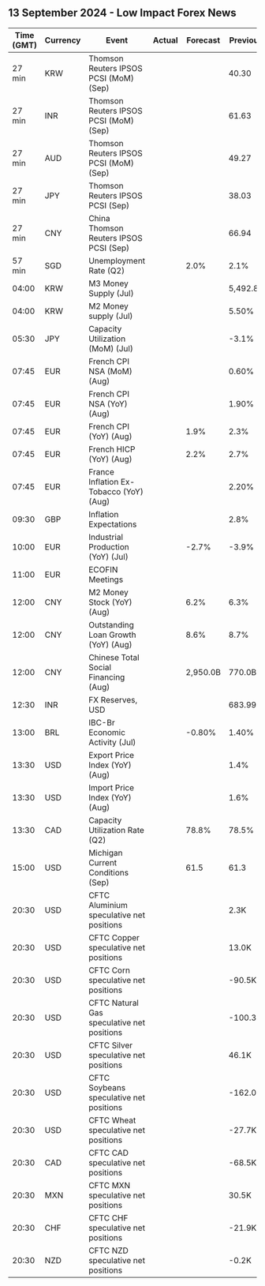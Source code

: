 ## 13 September 2024 - Low Impact Forex News

| Time (GMT) | Currency | Event | Actual | Forecast | Previous |
|------|----------|-------|--------|----------|----------|
| 27 min | KRW | Thomson Reuters IPSOS PCSI (MoM) (Sep) |  |  | 40.30 |
| 27 min | INR | Thomson Reuters IPSOS PCSI (MoM) (Sep) |  |  | 61.63 |
| 27 min | AUD | Thomson Reuters IPSOS PCSI (MoM) (Sep) |  |  | 49.27 |
| 27 min | JPY | Thomson Reuters IPSOS PCSI (Sep) |  |  | 38.03 |
| 27 min | CNY | China Thomson Reuters IPSOS PCSI (Sep) |  |  | 66.94 |
| 57 min | SGD | Unemployment Rate (Q2) |  | 2.0% | 2.1% |
| 04:00 | KRW | M3 Money Supply (Jul) |  |  | 5,492.8B |
| 04:00 | KRW | M2 Money supply (Jul) |  |  | 5.50% |
| 05:30 | JPY | Capacity Utilization (MoM) (Jul) |  |  | -3.1% |
| 07:45 | EUR | French CPI NSA (MoM) (Aug) |  |  | 0.60% |
| 07:45 | EUR | French CPI NSA (YoY) (Aug) |  |  | 1.90% |
| 07:45 | EUR | French CPI (YoY) (Aug) |  | 1.9% | 2.3% |
| 07:45 | EUR | French HICP (YoY) (Aug) |  | 2.2% | 2.7% |
| 07:45 | EUR | France Inflation Ex-Tobacco (YoY) (Aug) |  |  | 2.20% |
| 09:30 | GBP | Inflation Expectations |  |  | 2.8% |
| 10:00 | EUR | Industrial Production (YoY) (Jul) |  | -2.7% | -3.9% |
| 11:00 | EUR | ECOFIN Meetings |  |  |  |
| 12:00 | CNY | M2 Money Stock (YoY) (Aug) |  | 6.2% | 6.3% |
| 12:00 | CNY | Outstanding Loan Growth (YoY) (Aug) |  | 8.6% | 8.7% |
| 12:00 | CNY | Chinese Total Social Financing (Aug) |  | 2,950.0B | 770.0B |
| 12:30 | INR | FX Reserves, USD |  |  | 683.99B |
| 13:00 | BRL | IBC-Br Economic Activity (Jul) |  | -0.80% | 1.40% |
| 13:30 | USD | Export Price Index (YoY) (Aug) |  |  | 1.4% |
| 13:30 | USD | Import Price Index (YoY) (Aug) |  |  | 1.6% |
| 13:30 | CAD | Capacity Utilization Rate (Q2) |  | 78.8% | 78.5% |
| 15:00 | USD | Michigan Current Conditions (Sep) |  | 61.5 | 61.3 |
| 20:30 | USD | CFTC Aluminium speculative net positions |  |  | 2.3K |
| 20:30 | USD | CFTC Copper speculative net positions |  |  | 13.0K |
| 20:30 | USD | CFTC Corn speculative net positions |  |  | -90.5K |
| 20:30 | USD | CFTC Natural Gas speculative net positions |  |  | -100.3K |
| 20:30 | USD | CFTC Silver speculative net positions |  |  | 46.1K |
| 20:30 | USD | CFTC Soybeans speculative net positions |  |  | -162.0K |
| 20:30 | USD | CFTC Wheat speculative net positions |  |  | -27.7K |
| 20:30 | CAD | CFTC CAD speculative net positions |  |  | -68.5K |
| 20:30 | MXN | CFTC MXN speculative net positions |  |  | 30.5K |
| 20:30 | CHF | CFTC CHF speculative net positions |  |  | -21.9K |
| 20:30 | NZD | CFTC NZD speculative net positions |  |  | -0.2K |
